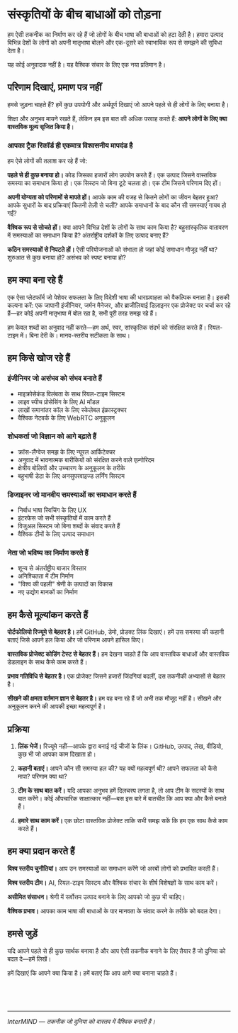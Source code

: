 # संस्कृतियों के बीच बाधाओं को तोड़ना

हम ऐसी तकनीक का निर्माण कर रहे हैं जो लोगों के बीच भाषा की बाधाओं को हटा देती है। हमारा उत्पाद विभिन्न देशों के लोगों को अपनी मातृभाषा बोलने और एक-दूसरे को स्वाभाविक रूप से समझने की सुविधा देता है।

यह कोई अनुवादक नहीं है। यह वैश्विक संचार के लिए एक नया प्रतिमान है।

## परिणाम दिखाएं, प्रमाण पत्र नहीं

हमसे जुड़ना चाहते हैं? हमें कुछ उपयोगी और अर्थपूर्ण दिखाएं जो आपने पहले से ही लोगों के लिए बनाया है।

शिक्षा और अनुभव मायने रखते हैं, लेकिन हम इस बात की अधिक परवाह करते हैं: **आपने लोगों के लिए क्या वास्तविक मूल्य सृजित किया है**।

### आपका ट्रैक रिकॉर्ड ही एकमात्र विश्वसनीय मापदंड है

हम ऐसे लोगों की तलाश कर रहे हैं जो:

**पहले से ही कुछ बनाया हो।** कोड जिसका हजारों लोग उपयोग करते हैं। एक उत्पाद जिसने वास्तविक समस्या का समाधान किया हो। एक सिस्टम जो बिना टूटे चलता हो। एक टीम जिसने परिणाम दिए हों।

**अपनी योग्यता को परिणामों से मापते हों।** आपके काम की वजह से कितने लोगों का जीवन बेहतर हुआ? आपके सुधारों के बाद प्रक्रियाएं कितनी तेज़ी से चलीं? आपके समाधानों के बाद कौन सी समस्याएं गायब हो गईं?

**वैश्विक रूप से सोचते हों।** क्या आपने विभिन्न देशों के लोगों के साथ काम किया है? बहुसांस्कृतिक वातावरण में समस्याओं का समाधान किया है? अंतर्राष्ट्रीय दर्शकों के लिए उत्पाद बनाए हैं?

**कठिन समस्याओं से निपटते हों।** ऐसी परियोजनाओं को संभाला हो जहां कोई समाधान मौजूद नहीं था? शुरुआत से कुछ बनाया हो? असंभव को स्पष्ट बनाया हो?

## हम क्या बना रहे हैं

एक ऐसा प्लेटफॉर्म जो पेशेवर सफलता के लिए विदेशी भाषा की धाराप्रवाहता को वैकल्पिक बनाता है। इसकी कल्पना करें: एक जापानी इंजीनियर, जर्मन मैनेजर, और ब्राजीलियाई डिज़ाइनर एक प्रोजेक्ट पर चर्चा कर रहे हैं—हर कोई अपनी मातृभाषा में बोल रहा है, सभी पूरी तरह समझ रहे हैं।

हम केवल शब्दों का अनुवाद नहीं करते—हम अर्थ, स्वर, सांस्कृतिक संदर्भ को संरक्षित करते हैं। रियल-टाइम में। बिना देरी के। मानव-स्तरीय सटीकता के साथ।

## हम किसे खोज रहे हैं

### इंजीनियर जो असंभव को संभव बनाते हैं

- माइक्रोसेकंड विलंबता के साथ रियल-टाइम सिस्टम
- लाइव स्पीच प्रोसेसिंग के लिए AI मॉडल
- लाखों समानांतर कॉल के लिए स्केलेबल इंफ्रास्ट्रक्चर
- वैश्विक नेटवर्क के लिए WebRTC अनुकूलन

### शोधकर्ता जो विज्ञान को आगे बढ़ाते हैं

- क्रॉस-लैंग्वेज समझ के लिए न्यूरल आर्किटेक्चर
- अनुवाद में भावनात्मक बारीकियों को संरक्षित करने वाले एल्गोरिदम
- क्षेत्रीय बोलियों और उच्चारण के अनुकूलन के तरीके
- बहुभाषी डेटा के लिए अनसुपरवाइज्ड लर्निंग सिस्टम

### डिजाइनर जो मानवीय समस्याओं का समाधान करते हैं

- निर्बाध भाषा स्विचिंग के लिए UX
- इंटरफेस जो सभी संस्कृतियों में काम करते हैं
- विजुअल सिस्टम जो बिना शब्दों के संवाद करते हैं
- वैश्विक टीमों के लिए उत्पाद समाधान

### नेता जो भविष्य का निर्माण करते हैं

- शून्य से अंतर्राष्ट्रीय बाजार विस्तार
- अनिश्चितता में टीम निर्माण
- "विश्व की पहली" श्रेणी के उत्पादों का विकास
- नए उद्योग मानकों का निर्माण

## हम कैसे मूल्यांकन करते हैं

**पोर्टफोलियो रिज्यूमे से बेहतर है।** हमें GitHub, डेमो, प्रोडक्ट लिंक दिखाएं। हमें उस समस्या की कहानी बताएं जिसे आपने हल किया और जो परिणाम आपने हासिल किए।

**वास्तविक प्रोजेक्ट कोडिंग टेस्ट से बेहतर हैं।** हम देखना चाहते हैं कि आप वास्तविक बाधाओं और वास्तविक डेडलाइन के साथ कैसे काम करते हैं।

**प्रभाव गतिविधि से बेहतर है।** एक प्रोजेक्ट जिसने हजारों जिंदगियां बदलीं, दस तकनीकी अभ्यासों से बेहतर है।

**सीखने की क्षमता वर्तमान ज्ञान से बेहतर है।** हम वह बना रहे हैं जो अभी तक मौजूद नहीं है। सीखने और अनुकूलन करने की आपकी इच्छा महत्वपूर्ण है।

## प्रक्रिया

1. **लिंक भेजें।** रिज्यूमे नहीं—आपके द्वारा बनाई गई चीजों के लिंक। GitHub, उत्पाद, लेख, वीडियो, कुछ भी जो आपका काम दिखाता हो।

2. **कहानी बताएं।** आपने कौन सी समस्या हल की? यह क्यों महत्वपूर्ण थी? आपने सफलता को कैसे मापा? परिणाम क्या था?

3. **टीम के साथ बात करें।** यदि आपका अनुभव हमें दिलचस्प लगता है, तो आप टीम के सदस्यों के साथ बात करेंगे। कोई औपचारिक साक्षात्कार नहीं—बस इस बारे में बातचीत कि आप क्या और कैसे बनाते हैं।

4. **हमारे साथ काम करें।** एक छोटा वास्तविक प्रोजेक्ट ताकि सभी समझ सकें कि हम एक साथ कैसे काम करते हैं।

## हम क्या प्रदान करते हैं

**विश्व स्तरीय चुनौतियां।** आप उन समस्याओं का समाधान करेंगे जो अरबों लोगों को प्रभावित करती हैं।

**विश्व स्तरीय टीम।** AI, रियल-टाइम सिस्टम और वैश्विक संचार के शीर्ष विशेषज्ञों के साथ काम करें।

**असीमित संसाधन।** श्रेणी में सर्वोत्तम उत्पाद बनाने के लिए आपको जो कुछ भी चाहिए।

**वैश्विक प्रभाव।** आपका काम भाषा की बाधाओं के पार मानवता के संवाद करने के तरीके को बदल देगा।

## हमसे जुड़ें

यदि आपने पहले से ही कुछ सार्थक बनाया है और आप ऐसी तकनीक बनाने के लिए तैयार हैं जो दुनिया को बदल दे—हमें लिखें।

हमें दिखाएं कि आपने क्या किया है। हमें बताएं कि आप आगे क्या बनाना चाहते हैं।

<!-- **Contact:** careers@mind.com -->

<br>

<ContactForm
  formStyle="margin: 1rem auto;"  
  categoryLabel="आपकी विशेषता क्या है? *"  
  categoryPlaceholderText="अपना क्षेत्र चुनें..."  
  messageLabel="हमें अपना काम दिखाएं *"  
  messagePlaceholderText="अपने प्रोजेक्ट्स, GitHub, पोर्टफोलियो के लिंक साझा करें, या अपने द्वारा बनाए गए प्रभाव का वर्णन करें। आप किस समस्या को हल करने के लिए उत्साहित हैं?"  
  buttonText="अपना आवेदन भेजें"
  webSiteLabel="Git / Blog / Site / ... *"
  webSitePlaceholderText="जैसे github.com/yourname"
  :services="[
    'इंजीनियर जो असंभव को बनाता है',
    'शोधकर्ता जो विज्ञान को आगे बढ़ाता है',
    'डिज़ाइनर जो मानवीय समस्याओं को हल करता है', 
    'मार्केटर जो मांग पैदा करता है',
    'नेता जो भविष्य का निर्माण करता है',
    'सेल्स और बिजनेस डेवलपमेंट',
    'ऑपरेशन्स और फाइनेंस',
    'कुछ और'
  ]"
/>

<br>

---

_InterMIND — तकनीक जो दुनिया को वास्तव में वैश्विक बनाती है।_